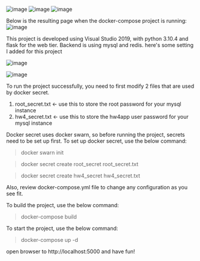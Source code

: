 
![image](https://user-images.githubusercontent.com/101609196/167264725-3c9e426e-0c39-4913-9821-2c7af233c0c9.png)
![image](https://user-images.githubusercontent.com/101609196/167264732-d254024c-690b-485c-a79f-eba0616757ef.png)
![image](https://user-images.githubusercontent.com/101609196/167264745-0967d6c0-7437-4416-b9cf-e3fdd4aaa416.png)

Below is the resulting page when the docker-compose project is running:
![image](https://user-images.githubusercontent.com/101609196/167275028-345fcf7c-2782-4e31-a0be-4663669c52bf.png)


This project is developed using Visual Studio 2019, with python 3.10.4 and flask for the web tier.
Backend is using mysql and redis.
here's some setting I added for this project

![image](https://user-images.githubusercontent.com/101609196/167274927-31e222de-fb97-42ad-aa87-df130eeebad3.png)

![image](https://user-images.githubusercontent.com/101609196/167274932-475f0525-fe49-42f4-8ce1-39a949725177.png)


To run the project successfully, you need to first modify 2 files that are used by docker secret.
1) root_secret.txt   <- use this to store the root password for your mysql instance
2) hw4_secret.txt    <- use this to store the hw4app user password for your mysql instance

Docker secret uses docker swarn, so before running the project, secrets need to be set up first.  To set up docker secret, use the below command:
> docker swarn init

> docker secret create root_secret root_secret.txt

> docker secret create hw4_secret hw4_secret.txt

Also, review docker-compose.yml file to change any configuration as you see fit.

To build the project, use the below command:
>docker-compose build

To start the project, use the below command:
>docker-compose up -d

open browser to http://localhost:5000 and have fun!
